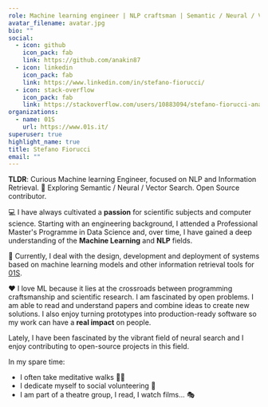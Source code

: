 ```yaml
---
role: Machine learning engineer | NLP craftsman | Semantic / Neural / Vector Search
avatar_filename: avatar.jpg
bio: ""
social:
  - icon: github
    icon_pack: fab
    link: https://github.com/anakin87
  - icon: linkedin
    icon_pack: fab
    link: https://www.linkedin.com/in/stefano-fiorucci/
  - icon: stack-overflow
    icon_pack: fab
    link: https://stackoverflow.com/users/10883094/stefano-fiorucci-anakin87    
organizations:
  - name: 01S
    url: https://www.01s.it/
superuser: true
highlight_name: true
title: Stefano Fiorucci
email: ""
---
```

**TLDR**: Curious Machine learning Engineer, focused on NLP and Information Retrieval. 🔎 Exploring Semantic / Neural / Vector Search. Open Source contributor.

💻 I have always cultivated a **passion** for scientific subjects and computer science. Starting with an engineering background, I attended a Professional Master's Programme in Data Science and, over time, I have gained a deep understanding of the **Machine Learning** and **NLP** fields.

🔭 Currently, I deal with the design, development and deployment of systems based on machine learning models and other information retrieval tools for [01S](https://www.01s.it/).

❤️ I love ML because it lies at the crossroads between programming craftsmanship and scientific research. I am fascinated by open problems. I am able to read and understand papers and combine ideas to create new solutions. I also enjoy turning prototypes into production-ready software so my work can have a **real impact** on people.

Lately, I have been fascinated by the vibrant field of neural search and I enjoy contributing to open-source projects in this field.

In my spare time:

* I often take meditative walks 🚶‍♂️
* I dedicate myself to social volunteering 💫
* I am part of a theatre group, I read, I watch films... 🎭
